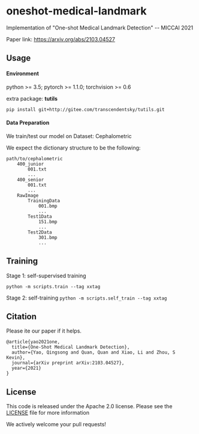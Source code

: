 # oneshot-medical-landmark
Implementation of "One-shot Medical Landmark Detection" -- MICCAI 2021

Paper link: https://arxiv.org/abs/2103.04527

## Usage

#### Environment

python >= 3.5; pytorch >= 1.1.0; torchvision >= 0.6

extra package: **tutils** 

`pip install git+http://gitee.com/transcendentsky/tutils.git`

 

#### Data Preparation

We train/test our model on Dataset: Cephalometric

We expect the dictionary structure to be the following:

````
path/to/cephalometric
	400_junior
		001.txt
		...
	400_senior
		001.txt
		...
	RawImage
		TrainingData
			001.bmp
			...
		Test1Data
			151.bmp
			...
		Test2Data
			301.bmp
			...
````

## Training

Stage 1: self-supervised training

`python -m scripts.train --tag xxtag`

Stage 2: self-training
`python -m scripts.self_train --tag xxtag`

## Citation
Please ite our paper if it helps.
````
@article{yao2021one,
  title={One-Shot Medical Landmark Detection},
  author={Yao, Qingsong and Quan, Quan and Xiao, Li and Zhou, S Kevin},
  journal={arXiv preprint arXiv:2103.04527},
  year={2021}
}
````
## License
This code is released under the Apache 2.0 license. Please see the [LICENSE](LICENSE) file for more information

We actively welcome your pull requests! 
